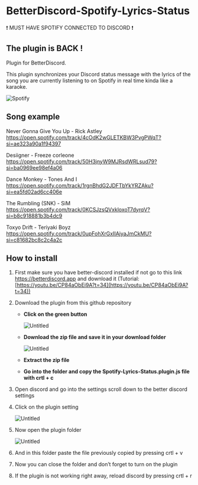 # **BetterDiscord-Spotify-Lyrics-Status**

❗ MUST HAVE SPOTIFY CONNECTED TO DISCORD ❗

## **The plugin is BACK !**

Plugin for BetterDiscord.

This plugin synchronizes your Discord status message with the lyrics of the song you are currently listening to on Spotify in real time kinda like a karaoke. <br/>

![Spotify](https://cdn.discordapp.com/attachments/951036256316452894/976908931744014376/Spotify.gif)
## **Song example**

Never Gonna Give You Up - Rick Astley <br/>
https://open.spotify.com/track/4cOdK2wGLETKBW3PvgPWqT?si=ae323a90a1f94397

Desiigner - Freeze corleone <br/>
https://open.spotify.com/track/50H3jnyW9MJRsdWRLsud79?si=ba0969ee98ef4a06

Dance Monkey - Tones And I <br/>
https://open.spotify.com/track/1rgnBhdG2JDFTbYkYRZAku?si=ea5fd02ad6cc406e

The Rumbling (SNK) - SiM <br/>
https://open.spotify.com/track/0KCSJzsQVxkloxoT7dyrqV?si=b8c918881b3b4dc9

Toxyo Drift - Teriyaki Boyz <br/>
https://open.spotify.com/track/0upFohXrGxIIAjyaJmCkMU?si=c81682bc8c2c4a2c

## **How to install**

1. First make sure you have better-discord installed if not go to this link https://betterdiscord.app and download it (Tutorial: [https://youtu.be/CP84aObEi9A?t=34](https://youtu.be/CP84aObEi9A?t=34))
2. Download the plugin from this github repository
    -  **Click on the green button**
        
        ![Untitled](https://cdn.discordapp.com/attachments/951036256316452894/976908452574154822/Untitled.png)
        
    - **Download the zip file and save it in your download folder**
        
        ![Untitled](https://cdn.discordapp.com/attachments/951036256316452894/976908452892901436/Untitled_1.png)
        
    - **Extract the zip file** 
    - **Go into the folder and copy the Spotify-Lyrics-Status.plugin.js file with crtl + c**
3. Open discord and go into the settings scroll down to the better discord settings
4. Click on the plugin setting
    
    ![Untitled](https://cdn.discordapp.com/attachments/951036256316452894/976908453404622869/Untitled_2.png)
    
5. Now open the plugin folder 
    
    ![Untitled](https://cdn.discordapp.com/attachments/951036256316452894/976908453740171295/Untitled_3.png)
    
6. And in this folder paste the file previously copied by pressing crtl + v
7. Now you can close the folder and don’t forget to turn on the plugin
8. If the plugin is not working right away, reload discord by pressing crtl + r
